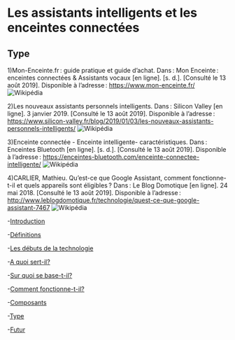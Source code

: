 # Les assistants intelligents et les enceintes connectées

## Type

1)Mon-Enceinte.fr : guide pratique et guide d’achat. Dans : Mon Enceinte : enceintes connectées & Assistants vocaux [en ligne]. [s. d.]. [Consulté le 13 août 2019]. Disponible à l’adresse : https://www.mon-enceinte.fr/
![Wikipédia](https://user-images.githubusercontent.com/50197038/63185045-41cbac00-c059-11e9-927c-64c05cb85899.png)

2)Les nouveaux assistants personnels intelligents. Dans : Silicon Valley [en ligne]. 3 janvier 2019. [Consulté le 13 août 2019]. Disponible à l’adresse : https://www.silicon-valley.fr/blog/2019/01/03/les-nouveaux-assistants-personnels-intelligents/
![Wikipédia](https://user-images.githubusercontent.com/50197038/63185143-7f303980-c059-11e9-98ad-3bcf65b2d47c.png)

3)Enceinte connectée - Enceinte intelligente- caractéristiques. Dans : Enceintes Bluetooth [en ligne]. [s. d.]. [Consulté le 13 août 2019]. Disponible à l’adresse : https://enceintes-bluetooth.com/enceinte-connectee-intelligente/
![Wikipédia](https://user-images.githubusercontent.com/50197038/63185043-41cbac00-c059-11e9-8b3f-f49191d7d410.png)

4)CARLIER, Mathieu. Qu’est-ce que Google Assistant, comment fonctionne-t-il et quels appareils sont éligibles ? Dans : Le Blog Domotique [en ligne]. 24 mai 2018. [Consulté le 13 août 2019]. Disponible à l’adresse : http://www.leblogdomotique.fr/technologie/quest-ce-que-google-assistant-7467
![Wikipédia](https://user-images.githubusercontent.com/50197038/63185047-42644280-c059-11e9-9447-bf5b34a65cde.png)

-[Introduction](Introduction.md)

-[Définitions](Définitions.md)

-[Les débuts de la technologie](Les_débuts_de_la_technologie.md)

-[A quoi sert-il?](A_quoi_sert_il.md)

-[Sur quoi se base-t-il?](Sur_quoi_se_base_t_il.md)

-[Comment fonctionne-t-il?](Comment_fonctionne_t_il.md)

-[Composants](Composants.md)

-[Type](Type.md)

-[Futur](Futur.md)
